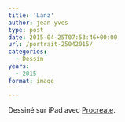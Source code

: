 ```yaml
---
title: 'Lanz'
author: jean-yves
type: post
date: 2015-04-25T07:53:46+00:00
url: /portrait-25042015/
categories:
  - Dessin
years:
  - 2015
format: image

---
```

Dessiné sur iPad avec [Procreate](https://procreate.com/).